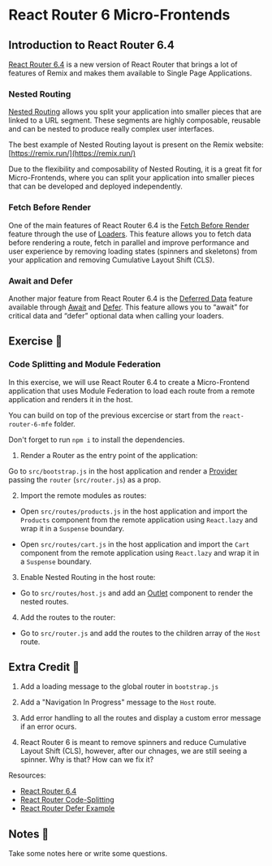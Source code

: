 # React Router 6 Micro-Frontends

## Introduction to React Router 6.4

[React Router 6.4](https://reactrouter.com/en/main) is a new version of React Router that brings a lot of features of Remix and makes them available to Single Page Applications.

### Nested Routing

[Nested Routing](https://reactrouter.com/en/main/start/overview#nested-routes) allows you split your application into smaller pieces that are linked to a URL segment. These segments are highly composable, reusable and can be nested to produce really complex user interfaces.

The best example of Nested Routing layout is present on the Remix website: [https://remix.run/](https://remix.run/)

Due to the flexibility and composability of Nested Routing, it is a great fit for Micro-Frontends, where you can split your application into smaller pieces that can be developed and deployed independently.

### Fetch Before Render

One of the main features of React Router 6.4 is the [Fetch Before Render](https://reactrouter.com/en/main/start/overview#data-loading) feature through the use of [Loaders](https://reactrouter.com/en/main/route/loader). This feature allows you to fetch data before rendering a route, fetch in parallel and improve performance and user experience by removing loading states (spinners and skeletons) from your application and removing Cumulative Layout Shift (CLS).

### Await and Defer

Another major feature from React Router 6.4 is the [Deferred Data](https://reactrouter.com/en/main/guides/deferred) feature available through [Await](https://reactrouter.com/en/main/components/await) and [Defer](https://reactrouter.com/en/main/utils/defer). This feature allows you to “await” for critical data and “defer” optional data when calling your loaders.


## Exercise 💪

### Code Splitting and Module Federation

In this exercise, we will use React Router 6.4 to create a Micro-Frontend application that uses Module Federation to load each route from a remote application and renders it in the host.

You can build on top of the previous excercise or start from the `react-router-6-mfe` folder.

Don't forget to run `npm i` to install the dependencies.

1. Render a Router as the entry point of the application:

 Go to `src/bootstrap.js` in the host application and render a [Provider](https://reactrouter.com/en/main/routers/router-provider) passing the `router` (`src/router.js`) as a prop. 

2. Import the remote modules as routes:

- Open `src/routes/products.js` in the host application and import the `Products` component from the remote application using `React.lazy` and wrap it in a `Suspense` boundary.

- Open `src/routes/cart.js` in the host application and import the `Cart` component from the remote application using `React.lazy` and wrap it in a `Suspense` boundary.

3. Enable Nested Routing in the host route:

- Go to `src/routes/host.js` and add an [Outlet](https://reactrouter.com/en/main/components/outlet) component to render the nested routes.

4. Add the routes to the router:

- Go to `src/router.js` and add the routes to the children array of the `Host` route.


## Extra Credit 🏅

1. Add a loading message to the global router in `bootstrap.js`

2. Add a "Navigation In Progress" message to the `Host` route.

3. Add error handling to all the routes and display a custom error message if an error ocurs.

3. React Router 6 is meant to remove spinners and reduce Cumulative Layout Shift (CLS), however, after our chnages, we are still seeing a spinner. Why is that? How can we fix it?

Resources:

- [React Router 6.4](https://reactrouter.com/en/main)
- [React Router Code-Splitting](https://www.infoxicator.com/react-router-6-4-code-splitting)
- [React Router Defer Example](https://www.infoxicator.com/react-router-6-deferred-fetch)

## Notes 📝

Take some notes here or write some questions.